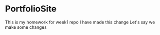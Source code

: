 # PortfolioSite
This is my homework for week1 repo
I have made this change
Let's say we make some changes
